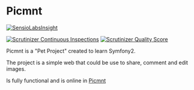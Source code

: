 
Picmnt
========================

[![SensioLabsInsight](https://insight.sensiolabs.com/projects/bc72136b-18e1-466f-a311-9bd7890fb90c/big.png)](https://insight.sensiolabs.com/projects/bc72136b-18e1-466f-a311-9bd7890fb90c) 

[![Scrutinizer Continuous Inspections](https://scrutinizer-ci.com/g/mgallego/Picmnt/badges/general.png?s=2184d1afe417338412e70e15fbfaf6eed3ae436c)](https://scrutinizer-ci.com/g/mgallego/Picmnt/) [![Scrutinizer Quality Score](https://scrutinizer-ci.com/g/mgallego/Picmnt/badges/quality-score.png?s=442e355a7895e8e81fbd584bdf7266e905023027)](https://scrutinizer-ci.com/g/mgallego/Picmnt/)

Picmnt is a "Pet Project" created to learn Symfony2.

The project is a simple web that could be use to share, comment and edit images.

Is fully functional and is online in [Picmnt](http://picmnt.com) 
